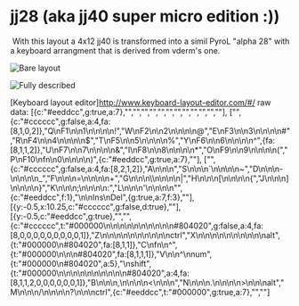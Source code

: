 # jj28 (aka jj40 super micro edition :))
​
​With this layout a 4x12 jj40 is transformed into a simil PyroL "alpha 28" with a keyboard arrangment that is derived from vderm's one.

![Bare layout](https://i.ibb.co/KFLrQkL/layout-bare.jpg)

![Fully described](https://i.ibb.co/fGZTrN0/layout.jpg)

[Keyboard layout editor]http://www.keyboard-layout-editor.com/#/ raw data:
[{c:"#eeddcc",g:true,a:7},"","","","","","","","","","","",""],
["",{c:"#cccccc",g:false,a:4,fa:[8,1,0,2]},"Q\nF1\n\n1\n\n\n\n!","W\nF2\n\n2\n\n\n\n@","E\nF3\n\n3\n\n\n\n#","R\nF4\n\n4\n\n\n\n$","T\nF5\n\n5\n\n\n\n%","Y\nF6\n\n6\n\n\n\n^",{fa:[8,1,1,2]},"U\nF7\n<i class='fa fa-photo'></i>\n7\n\n\n\n&","I\nF8\n<i class='fa fa-arrows'></i>\n8\n\n\n\n*","O\nF9\n<i class='fa fa-pause'></i>\n9\n\n\n\n(","P\nF10\nfn<i class='fa fa-lock'></i>\n0\n\n\n\n)",{c:"#eeddcc",g:true,a:7},""],
["",{c:"#cccccc",g:false,a:4,fa:[8,2,1,2]},"A\n<i class='fa fa-mail-reply'></i>\n<i class='fa fa-level-up'></i>\n<i class='fa fa-long-arrow-right'></i>","S\n<i class='fa fa-angle-double-left'></i>\n<i class='fa fa-volume-off'></i>\n`\n\n\n\n~","D\n<i class='fa fa-angle-double-down'></i>\n<i class='fa fa-volume-down'></i>\n-\n\n\n\n_","F\n<i class='fa fa-angle-double-up'></i>\n<i class='fa fa-volume-up'></i>\n=\n\n\n\n+","G\n<i class='fa fa-angle-double-right'></i>\n<i class='fa fa-play'></i>\n\\\n\n\n\n|","H\n<i class='fa fa-arrow-left'></i>\n<i class='fa fa-step-forward'></i>\n[\n\n\n\n{","J\n<i class='fa fa-arrow-down'></i>\n\n]\n\n\n\n}","K\n<i class='fa fa-arrow-up'></i>\n<i class='fa fa-music'></i>\n;\n\n\n\n:","L\n<i class='fa fa-arrow-right'></i>\n<i class='fa fa-mouse-pointer'></i>\n'\n\n\n\n\"",{c:"#eeddcc",f:1},"\n<i class='fa fa-long-arrow-left'></i>\nIns\nDel",{g:true,a:7,f:3},""],
[{y:-0.5,x:10.25,c:"#cccccc",g:false,d:true},""],
[{y:-0.5,c:"#eeddcc",g:true},"","",{c:"#cccccc",t:"#000000\n\n\n\n\n\n\n\n\n\n#804020",g:false,a:4,fa:[8,0,0,0,0,0,0,0,0,0,1]},"Z\n\n\n\n\n\n\n\n\n\nctrl","X\n\n\n\n\n\n\n\n\n\nalt",{t:"#000000\n#804020",fa:[8,1,1]},"C\nfn\n^",{t:"#000000\n\n\n#804020",fa:[8,1,1,1]},"V\n\n^\nnum",{t:"#000000\n#804020",a:5},"\nshift",{t:"#000000\n\n\n\n\n\n\n\n\n\n#804020",a:4,fa:[8,1,1,2,0,0,0,0,0,0,1]},"B\n\n<i class='fa fa-lightbulb-o'></i>\n,\n\n\n\n<\n\n\n<i class='fa fa-apple'></i>","N\n\n<i class='fa fa-lightbulb-o'></i><i class='fa fa-lightbulb-o'></i>\n.\n\n\n\n>\n\n\nalt","M\n\n<i class='fa fa-bullseye'></i>\n/\n\n\n\n?\n\n\nctrl",{c:"#eeddcc",t:"#000000",g:true,a:7},"",""]

